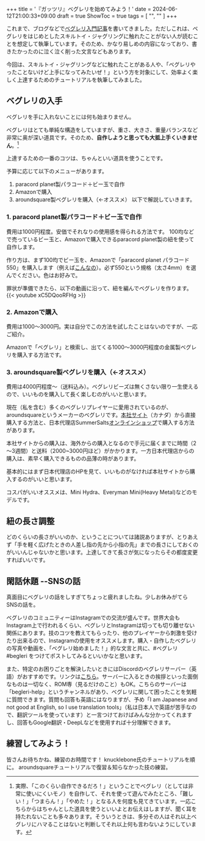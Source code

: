 +++
title = '『ガッツリ』ベグレリを始めてみよう！'
date = 2024-06-12T21:00:33+09:00
draft = true
ShowToc = true
tags = [ "", "" ]
+++

これまで、ブログなどで[ベグレリ入門記事](https://na0nnnnn.blogspot.com/2022/12/blog-post_95.html)を書いてきました。ただしこれは、ベグレリをはじめとしたスキルトイ・ジャグリングに触れたことがない人が読むことを想定して執筆しています。そのため、かなり易しめの内容になっており、書きたかったのに泣く泣く削った文言などもあります。

今回は、スキルトイ・ジャグリングなどに触れたことがある人や、「ベグレリやったことないけど上手になってみたいぜ！」という方を対象にして、効率よく楽しく上達するためのチュートリアルを執筆してみました。


## ベグレリの入手
ベグレリを手に入れないことには何も始まりません。

ベグレリはとても単純な構造をしていますが、重さ、大きさ、重量バランスなど非常に奥が深い道具です。そのため、**自作しようと思っても大抵上手くいきません**。[^1]

上達するための一番のコツは、ちゃんといい道具を使うことです。

予算に応じて以下のメニューがあります。

1. paracord planet製パラコード＋ビー玉で自作
2. Amazonで購入
3. aroundsquare製ベグレリを購入（←オススメ）
以下で解説していきます。

### 1. paracord planet製パラコード＋ビー玉で自作
費用は1000円程度。安価でそれなりの使用感を得られる方法です。
100均などで売っているビー玉と、Amazonで購入できるparacord planet製の紐を使って自作します。

作り方は、まず100均でビー玉を、Amazonで「paracord planet パラコード 550」を購入します（例えば[こんなの](https://www.amazon.co.jp/Paracord-Planet-%E4%BB%95%E6%A7%98%E5%95%86%E7%94%A8%E3%82%B0%E3%83%AC%E3%83%BC%E3%83%89-%E3%83%8A%E3%82%A4%E3%83%AD%E3%83%B3%E3%83%91%E3%83%A9%E3%82%B3%E3%83%BC%E3%83%89-25/dp/B00ACL4VKM/ref=sr_1_7?__mk_ja_JP=%E3%82%AB%E3%82%BF%E3%82%AB%E3%83%8A&crid=1GDFTQIKBVDCX&dib=eyJ2IjoiMSJ9.It_LgeueecC_2TzVWo69o5x1pfgornd2_yxBnKt-hsTw33bxZUsL5Cq021V1JlyDLw5XyblBOXq3uVeVhRc2w2PdspTlq2x-mQ8iHHBHVgR0aXh0n7S7E76D1So3yRVqT24qIBFEs0XZGlwQEYIUgQU4UygnK1QBDNQQeoIzElmEn17NZarbeYShOdi_cDnz-D4t-JPHW0uEqkC_qCz3QcVsHrHLArD68Nkd2CXluXzNZgE3dqT27P-RMMYQX7HyRJgWtaXaTKNnxNcqUd43iA.JEg5RMFSqB6n8mX9RCcW2zvds_pGp6C8mrVKC4l_AQA&dib_tag=se&keywords=Paracord%2BPlanet&qid=1725194211&s=home&sprefix=paracord%2Bplanet%2Ckitchen%2C154&sr=1-7&th=1)）。必ず550という規格（太さ4mm）を選んでください。色はお好みで。

罪状が準備できたら、以下の動画に沿って、紐を編んでベグレリを作ります。
{{< youtube xC5DQooRFHg >}}

### 2. Amazonで購入
費用は1000～3000円。実は自分でこの方法を試したことはないのですが、一応ご紹介。

Amazonで「ベグレリ」と検索し、出てくる1000～3000円程度の金属製ベグレリを購入する方法です。

### 3. aroundsquare製ベグレリを購入（←オススメ）
費用は4000円程度～（送料込み）。ベグレリビーズは無くさない限り一生使えるので、いいものを購入して長く楽しむのがいいと思います。

現在（私を含む）多くのベグレリプレイヤーに愛用されているのが、aroundsquareというメーカーのベグレリです。[本社サイト](https://www.aroundsquare.com)（カナダ）から直接購入する方法と、日本代理店SummerSalts[オンラインショップ](https://summersalts.stores.jp/?category_id=65abf2b315680f01922c75ef)で購入する方法があります。

本社サイトからの購入は、海外からの購入となるので手元に届くまでに時間（2～3週間）と送料（2000~3000円ほど）がかかります。一方日本代理店からの購入は、素早く購入できるものの品薄の時があります。

基本的にはまず日本代理店のHPを見て、いいものがなければ本社サイトから購入するのがいいと思います。

コスパがいいオススメは、Mini Hydra、Everyman Mini(Heavy Metal)などのモデルです。

## 紐の長さ調整
どのくらいの長さがいいのか、ということについては諸説ありますが、とりあえず「手を軽く広げたときの人差し指の先から小指の先」までの長さにしておくのがいいんじゃないかと思います。上達してきて長さが気になったらその都度変更すればいいです。

## 閑話休題 --SNSの話
真面目にベグレリの話をしすぎてちょっと疲れましたね。少しお休みがてらSNSの話を。

ベグレリのコミュニティーはInstagramでの交流が盛んです。世界大会もInstagram上で行われるくらい、ベグレリとInstagramは切っても切り離せない関係にあります。技のコツを教えてもらったり、他のプレイヤーから刺激を受けたり出来るので、Instagramの使用をオススメします。購入・自作したベグレリの写真や動画を、「ベグレリ始めました！」的な文言と共に、#ベグレリ #begleri をつけてポストしてみるといいかなと思います。

また、特定のお困りごとを解決したいときにはDiscordのベグレリサーバー（英語）がおすすめです。リンクは[こちら](https://discord.gg/WMA6TYW)。サーバーに入るときの挨拶といった面倒なものは一切なく、ROM専（見るだけのこと）もOK。こちらのサーバーは「begleri-help」というチャンネルがあり、ベグレリに関して困ったことを気軽に質問できます。質問も回答も英語にはなりますが、予め「I am Japanese and not good at English, so I use translation tools」（私は日本人で英語が苦手なので、翻訳ツールを使っています）と一言つけておけばみんな分かってくれますし、回答もGoogle翻訳・DeepLなどを使用すれば十分理解できます。

## 練習してみよう！
皆さんお待ちかね、練習のお時間です！
knucklebone氏のチュートリアルを順に。
aroundsquareチュートリアルで復習＆知らなかった技の練習。


[^1]: 実際、「このくらい自作できるだろ！」ということでベグレリ（としては非常に使いにくいモノ）を自作して、それを使って遊んでみたところ、「難しい！」「つまらん！」「やめた！」となる人を何度も見てきています。一応こちらからはちゃんとした道具を使うといいよとお伝えはしますが、聞く耳を持たれないことも多々あります。そういうときは、多分その人はそれ以上ベグレリにハマることはないと判断してそれ以上何も言わないようにしています。